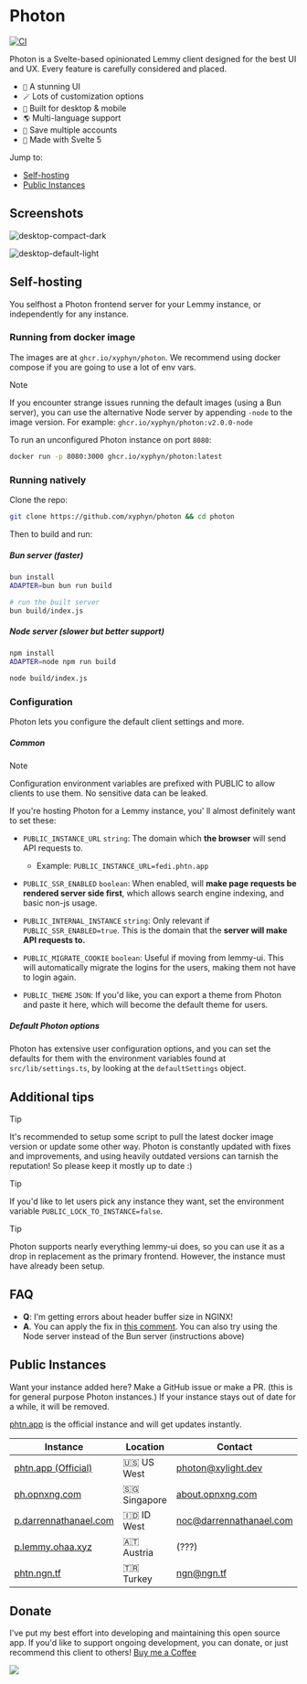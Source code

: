 # Photon

[![CI](https://github.com/xyphyn/photon/actions/workflows/ci.yml/badge.svg?branch=main)](https://github.com/xyphyn/photon/actions/workflows/ci.yml)

Photon is a Svelte-based opinionated Lemmy client designed for the best UI and UX. Every feature is carefully considered and placed.

- `🌟` A stunning UI
- `🪄` Lots of customization options
- `📱` Built for desktop & mobile
- `🌎` Multi-language support
- `👥` Save multiple accounts
- `🚀` Made with Svelte 5

Jump to:

- [Self-hosting](#self-hosting)
- [Public Instances](#public-instances)

## Screenshots

![desktop-compact-dark](https://github.com/user-attachments/assets/6cbf3945-c4b9-4c9b-bd76-e86912fc2994)

![desktop-default-light](https://github.com/user-attachments/assets/ea7bcbd2-d270-49ac-a98b-1b088c19ecb9)

## Self-hosting

You selfhost a Photon frontend server for your Lemmy instance, or independently for any instance.

### Running from docker image

The images are at `ghcr.io/xyphyn/photon`. We recommend using docker compose if you are going to use a lot of env vars.

> [!NOTE]
> If you encounter strange issues running the default images (using a Bun server), you can use the alternative Node server by appending `-node` to the image version.
> For example: `ghcr.io/xyphyn/photon:v2.0.0-node`

To run an unconfigured Photon instance on port `8080`:

```sh
docker run -p 8080:3000 ghcr.io/xyphyn/photon:latest
```
### Running natively

Clone the repo:

```sh
git clone https://github.com/xyphyn/photon && cd photon
```

Then to build and run:

##### Bun server (faster)

```sh
bun install
ADAPTER=bun bun run build

# run the built server
bun build/index.js
```

##### Node server (slower but better support)

```sh
npm install
ADAPTER=node npm run build

node build/index.js
```

### Configuration

Photon lets you configure the default client settings and more.

##### Common

> [!NOTE]
> Configuration environment variables are prefixed with PUBLIC to allow clients to use them. No sensitive data can be leaked.

If you're hosting Photon for a Lemmy instance, you' ll almost definitely want to set these:

- `PUBLIC_INSTANCE_URL` `string`: The domain which **the browser** will send API requests to.
  - Example: `PUBLIC_INSTANCE_URL=fedi.phtn.app`

- `PUBLIC_SSR_ENABLED` `boolean`: When enabled, will **make page requests be rendered server side first**, which allows search engine indexing, and basic non-js usage.

- `PUBLIC_INTERNAL_INSTANCE` `string`: Only relevant if `PUBLIC_SSR_ENABLED=true`. This is the domain that the **server will make API requests to.**

- `PUBLIC_MIGRATE_COOKIE` `boolean`: Useful if moving from lemmy-ui. This will automatically migrate the logins for the users, making them not have to login again.

- `PUBLIC_THEME` `JSON`: If you'd like, you can export a theme from Photon and paste it here, which will become the default theme for users.

##### Default Photon options

Photon has extensive user configuration options, and you can set the defaults for them with the environment variables found at `src/lib/settings.ts`, by looking at the `defaultSettings` object.

## Additional tips

> [!TIP]
> It's recommended to setup some script to pull the latest docker image version or update some other way.
> Photon is constantly updated with fixes and improvements, and using heavily outdated versions can tarnish the reputation! So please keep it mostly up to date :)

> [!TIP]
> If you'd like to let users pick any instance they want, set the environment variable `PUBLIC_LOCK_TO_INSTANCE=false`.

> [!TIP]
> Photon supports nearly everything lemmy-ui does, so you can use it as a drop in replacement as the primary frontend.
> However, the instance must have already been setup.

## FAQ

- **Q**: I'm getting errors about header buffer size in NGINX!
- **A**. You can apply the fix in [this comment](https://github.com/Xyphyn/photon/issues/253#issuecomment-1960734537). You can also try using the Node server instead of the Bun server (instructions above)

## Public Instances

Want your instance added here? Make a GitHub issue or make a PR. (this is for general purpose Photon instances.) If your instance stays out of date for a while, it will be removed.

[phtn.app](https://phtn.app) is the official instance and will get updates instantly.

| Instance                                               | Location     | Contact                                                   |
| ------------------------------------------------------ | ------------ | --------------------------------------------------------- |
| [phtn.app (Official)](https://phtn.app)                | 🇺🇸 US West   | [photon@xylight.dev](mailto:photon@xylight.dev)           |
| [ph.opnxng.com](https://ph.opnxng.com)                 | 🇸🇬 Singapore | [about.opnxng.com](https://about.opnxng.com)              |
| [p.darrennathanael.com](https://p.darrennathanael.com) | 🇮🇩 ID West   | [noc@darrennathanael.com](mailto:noc@darrennathanael.com) |
| [p.lemmy.ohaa.xyz](https://p.lemmy.ohaa.xyz)           | 🇦🇹 Austria   | (???)                                                     |
| [phtn.ngn.tf](https://phtn.ngn.tf)                     | 🇹🇷 Turkey    | [ngn@ngn.tf](mailto:ngn@ngn.tf)                           |

## Donate

I've put my best effort into developing and maintaining this open source app. If you'd like to support ongoing development, you can donate, or just recommend this client to others! [Buy me a Coffee](https://buymeacoffee.com/xylight)

<a href="https://www.buymeacoffee.com/xylight"><img src="https://img.buymeacoffee.com/button-api/?text=Buy me a coffee&emoji=&slug=xylight&button_colour=FFDD00&font_colour=000000&font_family=Poppins&outline_colour=000000&coffee_colour=ffffff" /></a>
